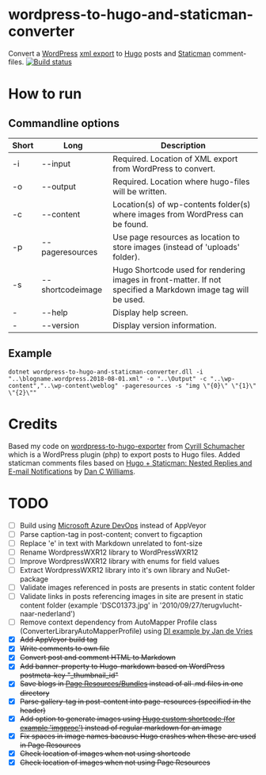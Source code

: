 # wordpress-to-hugo-and-staticman-converter
Convert a [WordPress][1] [xml export][2] to [Hugo][3] posts and [Staticman][4] comment-files.
[![Build status](https://ci.appveyor.com/api/projects/status/pyrjhl3ltq4e4owd?svg=true)](https://ci.appveyor.com/project/xs4free/wordpress-to-hugo-and-staticman-converter)

# How to run
## Commandline options

Short | Long | Description
------|------|------------
-i | --input             |Required. Location of XML export from WordPress to convert.
-o | --output            |Required. Location where hugo-files will be written.
-c | --content           |Location(s) of wp-contents folder(s) where images from WordPress can be found.
-p | --pageresources     |Use page resources as location to store images (instead of 'uploads' folder).
-s | --shortcodeimage    |Hugo Shortcode used for rendering images in front-matter. If not specified a Markdown image tag will be used.
- | --help                |Display help screen.
- |--version              |Display version information.

## Example
`dotnet wordpress-to-hugo-and-staticman-converter.dll -i "..\blogname.wordpress.2018-08-01.xml" -o "..\Output" -c "..\wp-content","..\wp-content\weblog" -pageresources -s "img \"{0}\" \"{1}\"  \"{2}\""`

# Credits
Based my code on [wordpress-to-hugo-exporter][5] from [Cyrill Schumacher][6] which is a WordPress plugin (php) to export posts to Hugo files.
Added staticman comments files based on [Hugo + Staticman: Nested Replies and E-mail Notifications][7] by [Dan C Williams][8]. 

# TODO
- [ ] Build using [Microsoft Azure DevOps][10] instead of AppVeyor
- [ ] Parse caption-tag in post-content; convert to figcaption
- [ ] Replace '<span style="font-size: 13.3333px;">e</span>' in text with Markdown unrelated to font-size
- [ ] Rename WordpressWXR12 library to WordPressWXR12 
- [ ] Improve WordpressWXR12 library with enums for field values
- [ ] Extract WordpressWXR12 library into it's own library and NuGet-package
- [ ] Validate images referenced in posts are presents in static content folder
- [ ] Validate links in posts referencing images in site are present in static content folder (example 'DSC01373.jpg' in '2010/09/27/terugvlucht-naar-nederland')
- [ ] Remove context dependency from AutoMapper Profile class (ConverterLibraryAutoMapperProfile) using [DI example by Jan de Vries][11]
- [x] ~~Add AppVeyor build tag~~
- [x] ~~Write comments to own file~~
- [x] ~~Convert post and comment HTML to Markdown~~
- [x] ~~Add banner-property to Hugo-markdown based on WordPress postmeta-key "_thumbnail_id"~~
- [x] ~~Save blogs in [Page Resources/Bundles][9] instead of all .md files in one directory~~
- [x] ~~Parse gallery-tag in post-content into page-resources (specified in the header)~~ 
- [x] ~~Add option to generate images using [Hugo custom shortcode (for example 'imgproc')][12] instead of regular markdown for an image~~
- [x] ~~Fix spaces in image names bacause Hugo crashes when these are used in Page Resources~~
- [x] ~~Check location of images when not using shortcode~~
- [x] ~~Check location of images when not using Page Resources~~

[1]: https://wordpress.com/
[2]: https://en.support.wordpress.com/export/
[3]: https://gohugo.io/
[4]: https://staticman.net
[5]: https://github.com/SchumacherFM/wordpress-to-hugo-exporter
[6]: https://twitter.com/SchumacherFM
[7]: https://networkhobo.com/2017/12/30/hugo---staticman-nested-replies-and-e-mail-notifications/
[8]: http://twitter.com/dancwilliams
[9]: https://regisphilibert.com/blog/2018/01/hugo-page-resources-and-how-to-use-them/
[10]: https://azure.microsoft.com/services/devops/
[11]: https://jan-v.nl/post/using-dependency-injection-in-your-automapper-profile
[12]: https://gohugo.io/about/new-in-032/